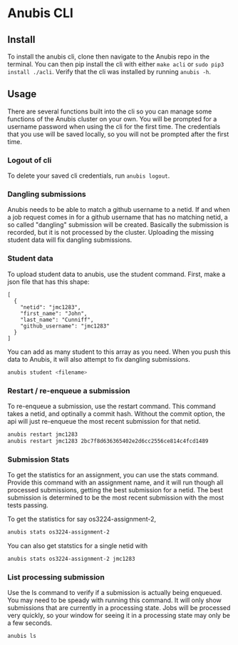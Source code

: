 # Anubis CLI

## Install
To install the anubis cli, clone then navigate to the Anubis repo in the terminal.
You can then pip install the cli with either `make acli` or `sudo pip3 install ./acli`. 
Verify that the cli was installed by running `anubis -h`.


## Usage 
There are several functions built into the cli so you can manage some functions of the 
Anubis cluster on your own. You will be prompted for a username password when using the cli
for the first time. The credentials that you use will be saved locally, so you will not be
prompted after the first time.


### Logout of cli
To delete your saved cli credentials, run `anubis logout`.


### Dangling submissions
Anubis needs to be able to match a github username to a netid. If and when a job request comes in
for a github username that has no matching netid, a so called "dangling" submission will be created.
Basically the submission is recorded, but it is not processed by the cluster. Uploading the missing 
student data will fix dangling submissions.


### Student data
To upload student data to anubis, use the student command. First, make a json file that has this shape:

```
[
  {
    "netid": "jmc1283",
    "first_name": "John",
    "last_name": "Cunniff",
    "github_username": "jmc1283"
  }
]
```

You can add as many student to this array as you need. When you push this data to Anubis, it will
also attempt to fix dangling submissions.

```bash
anubis student <filename>
```

### Restart / re-enqueue a submission
To re-enqueue a submission, use the restart command. This command takes a netid, and optinally a commit hash.
Without the commit option, the api will just re-enqueue the most recent submission for that netid.

```bash
anubis restart jmc1283
anubis restart jmc1283 2bc7f8d636365402e2d6cc2556ce814c4fcd1489
```

### Submission Stats
To get the statistics for an assignment, you can use the stats command. Provide this command with an
assignment name, and it will run though all processed submissions, getting the best submission for a netid.
The best submission is determined to be the most recent submission with the most tests passing. 

To get the statistics for say os3224-assignment-2,

```bash
anubis stats os3224-assignment-2
```

You can also get statstics for a single netid with
```bash
anubis stats os3224-assignment-2 jmc1283
```

### List processing submission
Use the ls command to verify if a submission is actually being enqueued. You may need to be speady with running
this command. It will only show submissions that are currently in a processing state. Jobs will be processed very 
quickly, so your window for seeing it in a processing state may only be a few seconds.

```bash
anubis ls
```


